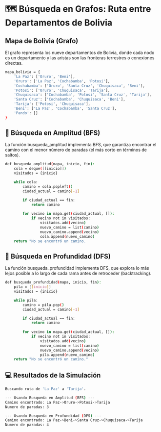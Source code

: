 # 🗺️ Búsqueda en Grafos: Ruta entre Departamentos de Bolivia
## Mapa de Bolivia (Grafo)
El grafo representa los nueve departamentos de Bolivia, donde cada nodo es un departamento y las aristas son las fronteras terrestres o conexiones directas.
```bash
mapa_bolivia = {
    'La Paz': ['Oruro', 'Beni'],
    'Oruro': ['La Paz', 'Cochabamba', 'Potosi'],
    'Cochabamba': ['Oruro', 'Santa Cruz', 'Chuquisaca', 'Beni'],
    'Potosi': ['Oruro', 'Chuquisaca', 'Tarija'],
    'Chuquisaca': ['Cochabamba', 'Potosi', 'Santa Cruz', 'Tarija'],
    'Santa Cruz': ['Cochabamba', 'Chuquisaca', 'Beni'],
    'Tarija': ['Potosi', 'Chuquisaca'],
    'Beni': ['La Paz', 'Cochabamba', 'Santa Cruz'],
    'Pando': []
}   
```

## 🔎 Búsqueda en Amplitud (BFS)
La función busqueda_amplitud implementa BFS, que garantiza encontrar el camino con el menor número de paradas (el más corto en términos de saltos).
``` bash
def busqueda_amplitud(mapa, inicio, fin):
    cola = deque([[inicio]])
    visitados = {inicio}

    while cola:
        camino = cola.popleft()
        ciudad_actual = camino[-1]

        if ciudad_actual == fin:
            return camino
        
        for vecino in mapa.get(ciudad_actual, []):
            if vecino not in visitados:
                visitados.add(vecino)
                nuevo_camino = list(camino)
                nuevo_camino.append(vecino)
                cola.append(nuevo_camino)
    return "No se encontró un camino.
```

## 🧠 Búsqueda en Profundidad (DFS)
La función busqueda_profundidad implementa DFS, que explora lo más lejos posible a lo largo de cada rama antes de retroceder (backtracking).
``` bash
def busqueda_profundidad(mapa, inicio, fin):
    pila = [[inicio]]
    visitados = {inicio}

    while pila:
        camino = pila.pop()
        ciudad_actual = camino[-1]

        if ciudad_actual == fin:
            return camino
        
        for vecino in mapa.get(ciudad_actual, []):
            if vecino not in visitados:
                visitados.add(vecino)
                nuevo_camino = list(camino)
                nuevo_camino.append(vecino)
                pila.append(nuevo_camino)
    return "No se encontró un camino."
```

## 💻 Resultados de la Simulación
``` bash
Buscando ruta de 'La Paz' a 'Tarija'. 

--- Usando Busqueda en Amplitud (BFS) ---
Camino encontrado: La Paz->Oruro->Potosi->Tarija
Numero de paradas: 3

--- Usando Busqueda en Profundidad (DFS) ---
Camino encontrado: La Paz->Beni->Santa Cruz->Chuquisaca->Tarija
Numero de paradas: 4
```